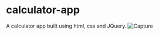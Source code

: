 # calculator-app
A calculator app built using html, css and JQuery.
![Capture](https://user-images.githubusercontent.com/90471260/169807533-3678b48c-d52e-42d8-81ed-743dd65742e0.PNG)

